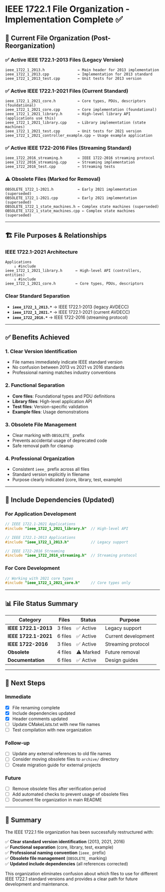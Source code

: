 # IEEE 1722.1 File Organization - Implementation Complete ✅

## 📁 Current File Organization (Post-Reorganization)

### ✅ Active IEEE 1722.1-2013 Files (Legacy Version)
```
ieee_1722_1_2013.h               ← Main header for 2013 implementation
ieee_1722_1_2013.cpp             ← Implementation for 2013 standard  
ieee_1722_1_2013_test.cpp        ← Unit tests for 2013 version
```

### ✅ Active IEEE 1722.1-2021 Files (Current Standard)
```
ieee_1722_1_2021_core.h          ← Core types, PDUs, descriptors (foundational)
ieee_1722_1_2021_core.cpp        ← Core implementation (foundational)
ieee_1722_1_2021_library.h       ← High-level library API (applications use this)
ieee_1722_1_2021_library.cpp     ← Library implementation (state machines)
ieee_1722_1_2021_test.cpp        ← Unit tests for 2021 version
ieee_1722_1_2021_controller_example.cpp ← Usage example application
```

### ✅ Active IEEE 1722-2016 Files (Streaming Standard)
```
ieee_1722_2016_streaming.h       ← IEEE 1722-2016 streaming protocol
ieee_1722_2016_streaming.cpp     ← Streaming implementation
ieee_1722_2016_test.cpp          ← Streaming tests
```

### ⚠️ Obsolete Files (Marked for Removal)
```
OBSOLETE_1722_1-2021.h           ← Early 2021 implementation (superseded)
OBSOLETE_1722_1-2021.cpp         ← Early 2021 implementation (superseded)
OBSOLETE_1722_1_state_machines.h ← Complex state machines (superseded)
OBSOLETE_1722_1_state_machines.cpp ← Complex state machines (superseded)
```

---

## 🏗️ File Purposes & Relationships

### IEEE 1722.1-2021 Architecture
```
Applications
    ↓ #include
ieee_1722_1_2021_library.h      ← High-level API (controllers, entities)
    ↓ #include  
ieee_1722_1_2021_core.h         ← Core types, PDUs, descriptors
```

### Clear Standard Separation
- **`ieee_1722_1_2013.*`** → IEEE 1722.1-2013 (legacy AVDECC)
- **`ieee_1722_1_2021.*`** → IEEE 1722.1-2021 (current AVDECC)  
- **`ieee_1722_2016.*`** → IEEE 1722-2016 (streaming protocol)

---

## ✅ Benefits Achieved

### 1. Clear Version Identification
- File names immediately indicate IEEE standard version
- No confusion between 2013 vs 2021 vs 2016 standards
- Professional naming matches industry conventions

### 2. Functional Separation  
- **Core files**: Foundational types and PDU definitions
- **Library files**: High-level application API
- **Test files**: Version-specific validation
- **Example files**: Usage demonstrations

### 3. Obsolete File Management
- Clear marking with `OBSOLETE_` prefix
- Prevents accidental usage of deprecated code
- Safe removal path for cleanup

### 4. Professional Organization
- Consistent `ieee_` prefix across all files
- Standard version explicitly in filename
- Purpose clearly indicated (core, library, test, example)

---

## 🔄 Include Dependencies (Updated)

### For Application Development
```cpp
// IEEE 1722.1-2021 Applications
#include "ieee_1722_1_2021_library.h"  // High-level API

// IEEE 1722.1-2013 Applications  
#include "ieee_1722_1_2013.h"          // Legacy support

// IEEE 1722-2016 Streaming
#include "ieee_1722_2016_streaming.h"  // Streaming protocol
```

### For Core Development
```cpp
// Working with 2021 core types
#include "ieee_1722_1_2021_core.h"     // Core types only
```

---

## 📊 File Status Summary

| Category | Files | Status | Purpose |
|----------|-------|--------|---------|
| **IEEE 1722.1-2013** | 3 files | ✅ Active | Legacy support |
| **IEEE 1722.1-2021** | 6 files | ✅ Active | Current development |
| **IEEE 1722-2016** | 3 files | ✅ Active | Streaming protocol |
| **Obsolete** | 4 files | ⚠️ Marked | Future removal |
| **Documentation** | 6 files | ✅ Active | Design guides |

---

## 🚀 Next Steps

### Immediate  
- [x] File renaming complete
- [x] Include dependencies updated
- [x] Header comments updated
- [ ] Update CMakeLists.txt with new file names
- [ ] Test compilation with new organization

### Follow-up
- [ ] Update any external references to old file names
- [ ] Consider moving obsolete files to `archive/` directory  
- [ ] Create migration guide for external projects

### Future
- [ ] Remove obsolete files after verification period
- [ ] Add automated checks to prevent usage of obsolete files
- [ ] Document file organization in main README

---

## 📝 Summary

The IEEE 1722.1 file organization has been successfully restructured with:

✅ **Clear standard version identification** (2013, 2021, 2016)  
✅ **Functional separation** (core, library, test, example)  
✅ **Professional naming convention** (`ieee_` prefix)  
✅ **Obsolete file management** (`OBSOLETE_` marking)  
✅ **Updated include dependencies** (all references corrected)

This organization eliminates confusion about which files to use for different IEEE 1722.1 standard versions and provides a clear path for future development and maintenance.
